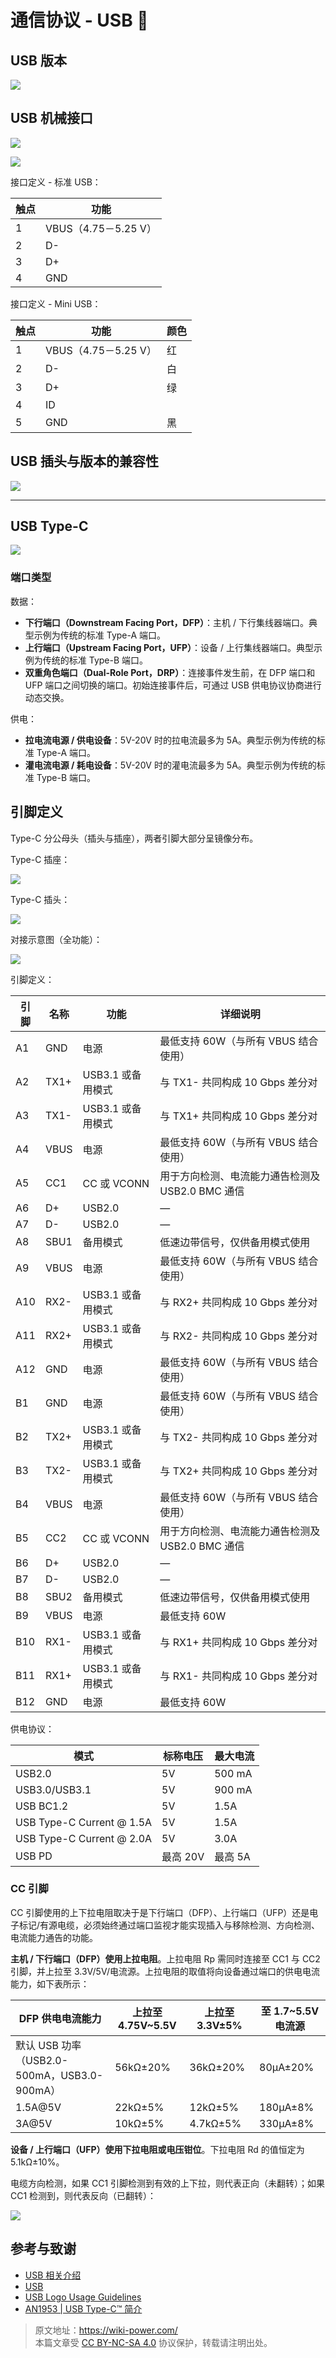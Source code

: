 # 通信协议 - USB 🚧

## USB 版本

![](https://media.wiki-power.com/img/20211129094423.png)

## USB 机械接口

![](https://media.wiki-power.com/img/20211129094855.png)

![](https://media.wiki-power.com/img/20211129094944.png)

接口定义 - 标准 USB：

| 触点 | 功能                 |
| ---- | -------------------- |
| 1    | VBUS（4.75－5.25 V） |
| 2    | D-                   |
| 3    | D+                   |
| 4    | GND                  |

接口定义 - Mini USB：

| 触点 | 功能                 | 颜色 |
| ---- | -------------------- | ---- |
| 1    | VBUS（4.75－5.25 V） | 红   |
| 2    | D-                   | 白   |
| 3    | D+                   | 绿   |
| 4    | ID                   |      |
| 5    | GND                  | 黑   |

## USB 插头与版本的兼容性

![](https://media.wiki-power.com/img/20211129094829.png)

---

## USB Type-C

![](https://media.wiki-power.com/img/20220520105345.png)

### 端口类型

数据：

- **下行端口（Downstream Facing Port，DFP）**：主机 / 下行集线器端口。典型示例为传统的标准 Type-A 端口。
- **上行端口（Upstream Facing Port，UFP）**：设备 / 上行集线器端口。典型示例为传统的标准 Type-B 端口。
- **双重角色端口（Dual-Role Port，DRP）**：连接事件发生前，在 DFP 端口和 UFP 端口之间切换的端口。初始连接事件后，可通过 USB 供电协议协商进行动态交换。

供电：

- **拉电流电源 / 供电设备**：5V-20V 时的拉电流最多为 5A。典型示例为传统的标准 Type-A 端口。
- **灌电流电源 / 耗电设备**：5V-20V 时的灌电流最多为 5A。典型示例为传统的标准 Type-B 端口。

## 引脚定义

Type-C 分公母头（插头与插座），两者引脚大部分呈镜像分布。

Type-C 插座：

![](https://media.wiki-power.com/img/20220520134239.png)

Type-C 插头：

![](https://media.wiki-power.com/img/20220520134304.png)

对接示意图（全功能）：

![](https://media.wiki-power.com/img/20220520140019.png)

引脚定义：

| 引脚 | 名称 | 功能              | 详细说明                                         |
| ---- | ---- | ----------------- | ------------------------------------------------ |
| A1   | GND  | 电源              | 最低支持 60W（与所有 VBUS 结合使用）             |
| A2   | TX1+ | USB3.1 或备用模式 | 与 TX1- 共同构成 10 Gbps 差分对                  |
| A3   | TX1- | USB3.1 或备用模式 | 与 TX1+ 共同构成 10 Gbps 差分对                  |
| A4   | VBUS | 电源              | 最低支持 60W（与所有 VBUS 结合使用）             |
| A5   | CC1  | CC 或 VCONN       | 用于方向检测、电流能力通告检测及 USB2.0 BMC 通信 |
| A6   | D+   | USB2.0            | —                                                |
| A7   | D-   | USB2.0            | —                                                |
| A8   | SBU1 | 备用模式          | 低速边带信号，仅供备用模式使用                   |
| A9   | VBUS | 电源              | 最低支持 60W（与所有 VBUS 结合使用）             |
| A10  | RX2- | USB3.1 或备用模式 | 与 RX2+ 共同构成 10 Gbps 差分对                  |
| A11  | RX2+ | USB3.1 或备用模式 | 与 RX2- 共同构成 10 Gbps 差分对                  |
| A12  | GND  | 电源              | 最低支持 60W（与所有 VBUS 结合使用）             |
| B1   | GND  | 电源              | 最低支持 60W（与所有 VBUS 结合使用）             |
| B2   | TX2+ | USB3.1 或备用模式 | 与 TX2- 共同构成 10 Gbps 差分对                  |
| B3   | TX2- | USB3.1 或备用模式 | 与 TX2+ 共同构成 10 Gbps 差分对                  |
| B4   | VBUS | 电源              | 最低支持 60W（与所有 VBUS 结合使用）             |
| B5   | CC2  | CC 或 VCONN       | 用于方向检测、电流能力通告检测及 USB2.0 BMC 通信 |
| B6   | D+   | USB2.0            | —                                                |
| B7   | D-   | USB2.0            | —                                                |
| B8   | SBU2 | 备用模式          | 低速边带信号，仅供备用模式使用                   |
| B9   | VBUS | 电源              | 最低支持 60W                                     |
| B10  | RX1- | USB3.1 或备用模式 | 与 RX1+ 共同构成 10 Gbps 差分对                  |
| B11  | RX1+ | USB3.1 或备用模式 | 与 RX1- 共同构成 10 Gbps 差分对                  |
| B12  | GND  | 电源              | 最低支持 60W                                     |

供电协议：

| 模式                      | 标称电压 | 最大电流 |
| ------------------------- | -------- | -------- |
| USB2.0                    | 5V       | 500 mA   |
| USB3.0/USB3.1             | 5V       | 900 mA   |
| USB BC1.2                 | 5V       | 1.5A     |
| USB Type-C Current @ 1.5A | 5V       | 1.5A     |
| USB Type-C Current @ 2.0A | 5V       | 3.0A     |
| USB PD                    | 最高 20V | 最高 5A  |

### CC 引脚

CC 引脚使用的上下拉电阻取决于是下行端口（DFP）、上行端口（UFP）还是电子标记/有源电缆，必须始终通过端口监视才能实现插入与移除检测、方向检测、电流能力通告的功能。

**主机 / 下行端口（DFP）使用上拉电阻**。上拉电阻 Rp 需同时连接至 CC1 与 CC2 引脚，并上拉至 3.3V/5V/电流源。上拉电阻的取值将向设备通过端口的供电电流能力，如下表所示：

| DFP 供电电流能力                            | 上拉至 4.75V~5.5V | 上拉至 3.3V±5% | 至 1.7~5.5V 电流源 |
| ------------------------------------------- | ----------------- | -------------- | ------------------ |
| 默认 USB 功率（USB2.0-500mA，USB3.0-900mA） | 56kΩ±20%          | 36kΩ±20%       | 80µA±20%           |
| 1.5A@5V                                     | 22kΩ±5%           | 12kΩ±5%        | 180µA±8%           |
| 3A@5V                                       | 10kΩ±5%           | 4.7kΩ±5%       | 330µA±8%           |

**设备 / 上行端口（UFP）使用下拉电阻或电压钳位**。下拉电阻 Rd 的值恒定为 5.1kΩ±10%。

电缆方向检测，如果 CC1 引脚检测到有效的上下拉，则代表正向（未翻转）；如果 CC1 检测到，则代表反向（已翻转）：

![](https://media.wiki-power.com/img/20220520141738.png)

## 参考与致谢

- [USB 相关介绍](https://blog.infonet.io/2020/03/21/USB%E7%9B%B8%E5%85%B3%E4%BB%8B%E7%BB%8D/)
- [USB](https://zh.wikipedia.org/wiki/USB)
- [USB Logo Usage Guidelines](https://www.usb.org/sites/default/files/usb-if_logo_usage_guidelines_final_103019.pdf)
- [AN1953 | USB Type-C™ 简介](http://www.microchip.com.cn/community/Uploads/Download/Library/00001953a_cn.pdf)

> 原文地址：<https://wiki-power.com/>  
> 本篇文章受 [CC BY-NC-SA 4.0](https://creativecommons.org/licenses/by/4.0/deed.zh) 协议保护，转载请注明出处。
